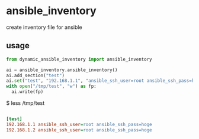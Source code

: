 # ansible_inventory
create inventory file for ansible

## usage
```python
from dynamic_ansible_inventory import ansible_inventory

ai = ansible_inventory.ansible_inventory()
ai.add_section("test")
ai.set("test", "192.168.1.1", "ansible_ssh_user=root ansible_ssh_pass=hoge")
with open("/tmp/test", "w") as fp:
  ai.write(fp)
```

$ less /tmp/test
```ini

[test]
192.168.1.1 ansible_ssh_user=root ansible_ssh_pass=hoge
192.168.1.2 ansible_ssh_user=root ansible_ssh_pass=hoge
```
